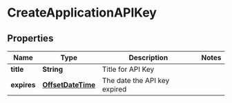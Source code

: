 
# CreateApplicationAPIKey

## Properties
Name | Type | Description | Notes
------------ | ------------- | ------------- | -------------
**title** | **String** | Title for API Key | 
**expires** | [**OffsetDateTime**](OffsetDateTime.md) | The date the API key expired | 



